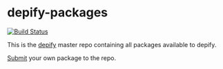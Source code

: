 depify-packages
===============

[![Build Status](https://travis-ci.org/depify/depify-packages.svg?branch=master)](https://travis-ci.org/depify/depify-packages)

This is the [depify](http://depify.com) master repo containing all packages available to depify.

[Submit](https://github.com/depify/depify-packages/tree/master/packages) your own package to the repo.
